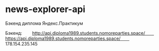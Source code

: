 # news-explorer-api
Бэкенд диплома Яндекс.Практикум

Бэкенд:  
http://api.diploma1989.students.nomoreparties.space/  
https://api.diploma1989.students.nomoreparties.space/  
178.154.235.145  
